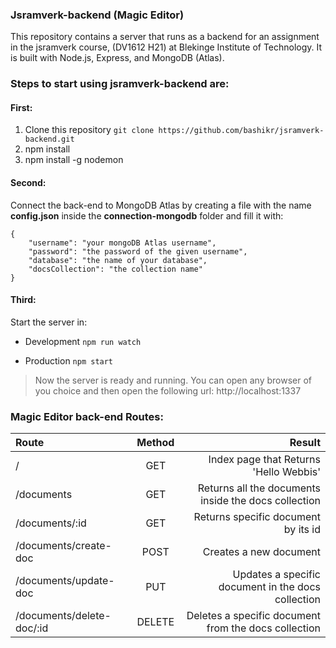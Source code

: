 ### Jsramverk-backend (Magic Editor) ###
This repository contains a server that runs as a backend for an 
assignment  in the jsramverk course, (DV1612 H21) at Blekinge Institute of Technology. It is built with Node.js, Express, and MongoDB (Atlas).

### Steps to start using jsramverk-backend are: ###
#### First: ####
1. Clone this repository ```git clone https://github.com/bashikr/jsramverk-backend.git```
2. npm install
3. npm install -g nodemon

#### Second: ####
Connect the back-end to MongoDB Atlas by creating a file with the name **config.json** inside the **connection-mongodb** folder and fill it with:

```
{
    "username": "your mongoDB Atlas username",
    "password": "the password of the given username",
    "database": "the name of your database",
    "docsCollection": "the collection name"
}
```
#### Third: ####
Start the server in:
* Development
```npm run watch```

* Production
```npm start```

> Now the server is ready and running. You can open any browser of you choice and then open the following url:
http://localhost:1337


### Magic Editor back-end Routes: ###

 
| Route      | Method | Result     |
| :---        |    :----:   |          ---: |
| /      | GET       | Index page that Returns 'Hello Webbis'  |
| /documents   | GET        | Returns all the documents inside the docs collection  |
| /documents/:id   | GET        | Returns specific document by its id  |
| /documents/create-doc   | POST        | Creates a new document  |
| /documents/update-doc   | PUT        | Updates a specific document in the docs collection  |
| /documents/delete-doc/:id  | DELETE        | Deletes a specific document from the docs collection  |
